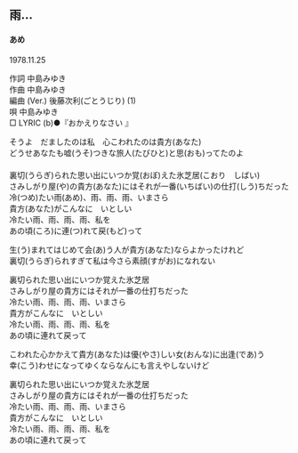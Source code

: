 ## 雨…
#### あめ
1978.11.25


作詞         中島みゆき  
作曲         中島みゆき  
編曲 (Ver.)  後藤次利(ごとうじり) (1)  
唄           中島みゆき  
□ LYRIC (b)●『おかえりなさい 』　　
  
そうよ　だましたのは私　心こわれたのは貴方(あなた)  
どうせあなたも嘘(うそ)つきな旅人(たびひと)と思(おも)ってたのよ　　  
　　  
裏切(うらぎ)られた思い出にいつか覚(おぼ)えた氷芝居(こおり　しばい)  
さみしがり屋(や)の貴方(あなた)にはそれが一番(いちばい)の仕打(しう)ちだった  
冷(つめ)たい雨(あめ)、雨、雨、雨、いまさら  
貴方(あなた)がこんなに　いとしい  
冷たい雨、雨、雨、雨、私を  
あの頃(ころ)に連(つ)れて戻(もど)って  
  
生(う)まれてはじめて会(あ)う人が貴方(あなた)ならよかったけれど  
裏切(うらぎ)られすぎて私は今さら素顔(すがお)になれない  
  
裏切られた思い出にいつか覚えた氷芝居  
さみしがり屋の貴方にはそれが一番の仕打ちだった  
冷たい雨、雨、雨、雨、いまさら  
貴方がこんなに　いとしい  
冷たい雨、雨、雨、雨、私を  
あの頃に連れて戻って  
  
  
こわれた心かかえて貴方(あなた)は優(やさ)しい女(おんな)に出逢(であ)う  
幸(こう)わせになってゆくならなんにも言えやしないけど  
  
裏切られた思い出にいつか覚えた氷芝居  
さみしがり屋の貴方にはそれが一番の仕打ちだった  
冷たい雨、雨、雨、雨、いまさら  
貴方がこんなに　いとしい  
冷たい雨、雨、雨、雨、私を  
あの頃に連れて戻って  